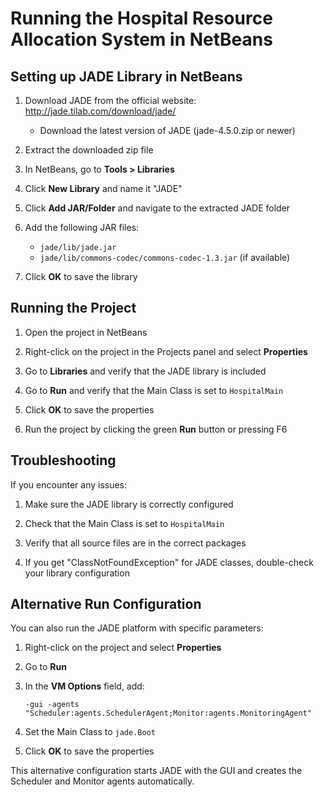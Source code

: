 # Running the Hospital Resource Allocation System in NetBeans

## Setting up JADE Library in NetBeans

1. Download JADE from the official website: http://jade.tilab.com/download/jade/
   - Download the latest version of JADE (jade-4.5.0.zip or newer)

2. Extract the downloaded zip file

3. In NetBeans, go to **Tools > Libraries**

4. Click **New Library** and name it "JADE"

5. Click **Add JAR/Folder** and navigate to the extracted JADE folder

6. Add the following JAR files:
   - `jade/lib/jade.jar`
   - `jade/lib/commons-codec/commons-codec-1.3.jar` (if available)

7. Click **OK** to save the library

## Running the Project

1. Open the project in NetBeans

2. Right-click on the project in the Projects panel and select **Properties**

3. Go to **Libraries** and verify that the JADE library is included

4. Go to **Run** and verify that the Main Class is set to `HospitalMain`

5. Click **OK** to save the properties

6. Run the project by clicking the green **Run** button or pressing F6

## Troubleshooting

If you encounter any issues:

1. Make sure the JADE library is correctly configured

2. Check that the Main Class is set to `HospitalMain`

3. Verify that all source files are in the correct packages

4. If you get "ClassNotFoundException" for JADE classes, double-check your library configuration

## Alternative Run Configuration

You can also run the JADE platform with specific parameters:

1. Right-click on the project and select **Properties**

2. Go to **Run**

3. In the **VM Options** field, add:
   ```
   -gui -agents "Scheduler:agents.SchedulerAgent;Monitor:agents.MonitoringAgent"
   ```

4. Set the Main Class to `jade.Boot`

5. Click **OK** to save the properties

This alternative configuration starts JADE with the GUI and creates the Scheduler and Monitor agents automatically.